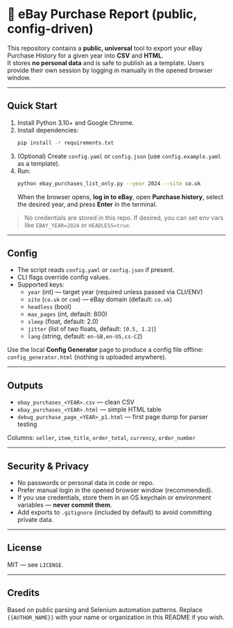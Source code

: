 # 🧾 eBay Purchase Report (public, config-driven)

This repository contains a **public, universal** tool to export your eBay Purchase History for a given year into **CSV** and **HTML**.  
It stores **no personal data** and is safe to publish as a template. Users provide their own session by logging in manually in the opened browser window.

---

## Quick Start

1. Install Python 3.10+ and Google Chrome.
2. Install dependencies:
   ```bash
   pip install -r requirements.txt
   ```
3. (Optional) Create `config.yaml` or `config.json` (use `config.example.yaml` as a template).
4. Run:
   ```bash
   python ebay_purchases_list_only.py --year 2024 --site co.uk
   ```
   When the browser opens, **log in to eBay**, open **Purchase history**, select the desired year, and press **Enter** in the terminal.

> No credentials are stored in this repo. If desired, you can set env vars like `EBAY_YEAR=2024` or `HEADLESS=true`.

---

## Config

- The script reads `config.yaml` or `config.json` if present.
- CLI flags override config values.
- Supported keys:
  - `year` (int) — target year (required unless passed via CLI/ENV)
  - `site` (`co.uk` or `com`) — eBay domain (default: `co.uk`)
  - `headless` (bool)
  - `max_pages` (int, default: 800)
  - `sleep` (float, default: 2.0)
  - `jitter` (list of two floats, default: `[0.5, 1.2]`)
  - `lang` (string, default: `en-GB,en-US,cs-CZ`)

Use the local **Config Generator** page to produce a config file offline: `config_generator.html` (nothing is uploaded anywhere).

---

## Outputs

- `ebay_purchases_<YEAR>.csv` — clean CSV
- `ebay_purchases_<YEAR>.html` — simple HTML table
- `debug_purchase_page_<YEAR>_p1.html` — first page dump for parser testing

Columns: `seller`, `item_title`, `order_total`, `currency`, `order_number`

---

## Security & Privacy

- No passwords or personal data in code or repo.
- Prefer manual login in the opened browser window (recommended).
- If you use credentials, store them in an OS keychain or environment variables — **never commit them**.
- Add exports to `.gitignore` (included by default) to avoid committing private data.

---

## License

MIT — see `LICENSE`.

---

## Credits

Based on public parsing and Selenium automation patterns. Replace `{{AUTHOR_NAME}}` with your name or organization in this README if you wish.
